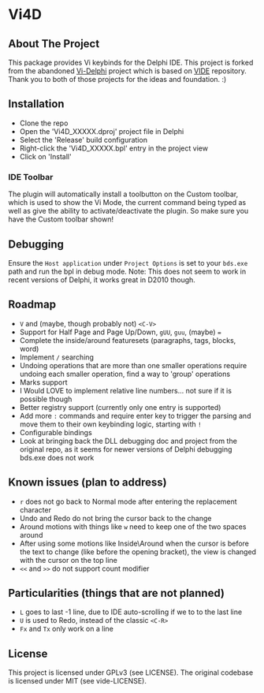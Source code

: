 # Vi4D

## About The Project

This package provides Vi keybinds for the Delphi IDE. This project is forked from the abandoned [Vi-Delphi](https://github.com/Tanikai/vi-delphi) project which is based on [VIDE](https://github.com/petdr/vide) repository.
Thank you to both of those projects for the ideas and foundation. :)

## Installation

- Clone the repo
- Open the 'Vi4D_XXXXX.dproj' project file in Delphi
- Select the 'Release' build configuration
- Right-click the 'Vi4D_XXXXX.bpl' entry in the project view
- Click on 'Install'

### IDE Toolbar

The plugin will automatically install a toolbutton on the Custom toolbar, which is used to show the Vi Mode, the current command being typed as well as give the ability to activate/deactivate the plugin. So make sure you have the Custom toolbar shown!

## Debugging

Ensure the `Host application` under `Project Options` is set to your `bds.exe` path and run the bpl in debug mode.
Note: This does not seem to work in recent versions of Delphi, it works great in D2010 though.

## Roadmap

- `V` and (maybe, though probably not) `<C-V>`
- Support for Half Page and Page Up/Down, `gUU`, `guu`, (maybe) `=`
- Complete the inside/around featuresets (paragraphs, tags, blocks, word)
- Implement `/` searching
- Undoing operations that are more than one smaller operations require undoing each smaller operation, find a way to 'group' operations
- Marks support
- I Would LOVE to implement relative line numbers... not sure if it is possible though
- Better registry support (currently only one entry is supported)
- Add more `:` commands and require enter key to trigger the parsing and move them to their own keybinding logic, starting with `!`
- Configurable bindings
- Look at bringing back the DLL debugging doc and project from the original repo, as it seems for newer versions of Delphi debugging bds.exe does not work

## Known issues (plan to address)

- `r` does not go back to Normal mode after entering the replacement character
- Undo and Redo do not bring the cursor back to the change
- Around motions with things like `w` need to keep one of the two spaces around
- After using some motions like Inside\Around when the cursor is before the text to change (like before the opening bracket), the view is changed with the cursor on the top line
- `<<` and `>>` do not support count modifier

## Particularities (things that are not planned)

- `L` goes to last -1 line, due to IDE auto-scrolling if we to to the last line
- `U` is used to Redo, instead of the classic `<C-R>`
- `Fx` and `Tx` only work on a line

## License

This project is licensed under GPLv3 (see LICENSE).
The original codebase is licensed under MIT (see vide-LICENSE).
